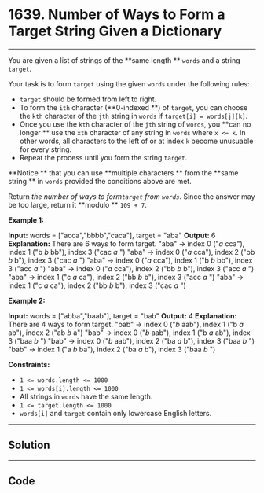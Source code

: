 # 1639. Number of Ways to Form a Target String Given a Dictionary

---

You are given a list of strings of the **same length ** `words` and a string `target`.

Your task is to form `target` using the given `words` under the following rules:

  * `target` should be formed from left to right.
  * To form the `ith` character (**0-indexed **) of `target`, you can choose the `kth` character of the `jth` string in `words` if `target[i] = words[j][k]`.
  * Once you use the `kth` character of the `jth` string of `words`, you **can no longer ** use the `xth` character of any string in `words` where `x <= k`. In other words, all characters to the left of or at index `k` become unusuable for every string.
  * Repeat the process until you form the string `target`.



**Notice ** that you can use **multiple characters ** from the **same string ** in `words` provided the conditions above are met.

Return _the number of ways to form`target` from `words`_. Since the answer may be too large, return it **modulo ** `109 + 7`.

 

**Example 1:**


**Input:** words = ["acca","bbbb","caca"], target = "aba"
**Output:** 6
**Explanation:** There are 6 ways to form target.
"aba" -> index 0 ("_a_ cca"), index 1 ("b _b_ bb"), index 3 ("cac _a_ ")
"aba" -> index 0 ("_a_ cca"), index 2 ("bb _b_ b"), index 3 ("cac _a_ ")
"aba" -> index 0 ("_a_ cca"), index 1 ("b _b_ bb"), index 3 ("acc _a_ ")
"aba" -> index 0 ("_a_ cca"), index 2 ("bb _b_ b"), index 3 ("acc _a_ ")
"aba" -> index 1 ("c _a_ ca"), index 2 ("bb _b_ b"), index 3 ("acc _a_ ")
"aba" -> index 1 ("c _a_ ca"), index 2 ("bb _b_ b"), index 3 ("cac _a_ ")


**Example 2:**


**Input:** words = ["abba","baab"], target = "bab"
**Output:** 4
**Explanation:** There are 4 ways to form target.
"bab" -> index 0 ("_b_ aab"), index 1 ("b _a_ ab"), index 2 ("ab _b_ a")
"bab" -> index 0 ("_b_ aab"), index 1 ("b _a_ ab"), index 3 ("baa _b_ ")
"bab" -> index 0 ("_b_ aab"), index 2 ("ba _a_ b"), index 3 ("baa _b_ ")
"bab" -> index 1 ("a _b_ ba"), index 2 ("ba _a_ b"), index 3 ("baa _b_ ")


 

**Constraints:**

  * `1 <= words.length <= 1000`
  * `1 <= words[i].length <= 1000`
  * All strings in `words` have the same length.
  * `1 <= target.length <= 1000`
  * `words[i]` and `target` contain only lowercase English letters.

---

## Solution



---

## Code
```python


```